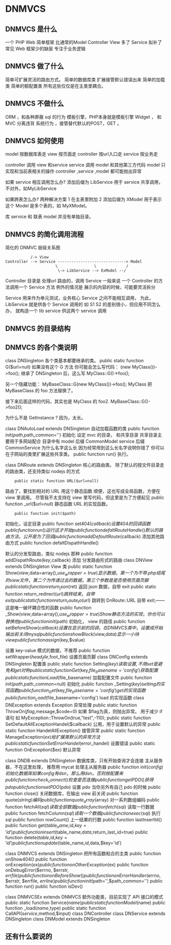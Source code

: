 # DNMVCS
## DNMVCS 是什么
一个 PHP Web 简单框架 比通常的Model Controller View 多了 Service
拟补了 常见 Web 框架少的缺层 
专注于业务逻辑

## DNMVCS 做了什么
简单可扩展灵活的路由方式。
简单的数据库类
扩展接管默认错误出来
简单的加载类
简单的额配置类
所有这些仅仅是在主类里耦合。

## DNMVCS 不做什么
ORM ，和各种屏蔽 sql 的行为
模板引擎，PHP本身就是模板引擎
Widget ， 和 MVC 分离违背
系统行为 ，接管替代默认的POST，GET 。


## DNMVCS 如何使用
model 按数据库表走
view 按页面走
controller 按url入口走
service 按业务走

controller 调用 view 和service
service 调用 model 和其他第三方代码
model 只实现和当前表相关的操作
controller ,service ,model 都可能抛出异常

如果 service 相互调用怎么办?
添加后缀为 LibService 用于 service 共享调用，不对外，如MyLibService

如果跨表怎么办?
两种解决方案
1 在主表里附加
2 添加后缀为 XModel 用于表示这个 Model 是多个表的，如 MyXModel。

库 service  和 联表 model 并没有单独目录。
## DNMVCS 的简化调用流程
简化的 DNMVC 层级关系图
```
		   /-> View
Controller --> Service ------------------------------> Model   
					  \                \             /
					   \-> LibService --> ExModel --/
```
Controller 目录是 处理url 路由的，调用 Service
一般来说 一个 Controller 的方法调用一个 Service 方法
例外的情况是 展示的内容的时候，可能要灵活拆分

Service 用来作为单元测试，业务核心
Service 之间不能相互调用， 为此，LibService 就是供各个 Service 调用的
如 S1 S2 的差别很小，但应用不同怎么办， 就构造一个 lib service 供这两个 service 调用


## DNMVCS 的目录结构

## DNMVCS 的各个类说明
class DNSingleton
各个类基本都要继承的类。
        public static function G($url=null)
如果没有这个 G 方法 你可能会怎么写代码：
(new MyClass())->foo();
继承了 DNSingleton 后，这么写
MyClass::G()->foo();

另一个隐藏功能：
MyBaseClass::G(new MyClass())->foo();
MyClass 把 MyBaseClass 的 foo 方法替换了。

接下来后面这样的代码，其实也是 MyClass 的 foo2.
MyBaseClass::G()->foo2();

为什么不是 GetInstance ? 因为，太长。


class DNAutoLoad extends DNSingleton
自动加载函数的类
        public function init($path,$path_common='')
初始化
设定 mvc 的目录， 和共享目录
共享目录主要用于多网站配合
目录中有
model
后缀 CommonModel
service
后缀 CommonService
为什么名字这么长
因为经常用到这么长名字说明你错了
你可以在子网站的类里扩展这些共享类。
        public function run()
执行。

class DNRoute extends DNSingleton
核心的路由类。
除了默认的按文件目录走的路由类，还支持类似 nodejs 的方式

        public static function URL($url=null)
路由了，要找到相对的 URL 用这个静态函数
顺便，这也写成全局函数，方便在 view 里调用。
尽管我不太支持在 view 里写代码，但这里是为了方便起见
        public function _url($url=null)
静态函数 URL 的实现函数。

        public function init($path)
初始化，设定目录
        public function set404($callback)
设置 404 的回调函数
        public function run()
运行
这才开始
        public function defaltRouteHandle()
默认的路由方法，公开是为了回调
        public function addDefaultRoute($callback)
添加其他路由方式
        public function defaltDispathHandle()
		
默认的分发型路由，类似 nodejs 那种
        public function addDispathRoute($key,$callback)
添加 分发路由形式的路由
class DNView extends DNSingleton
View 类
        public static function Show($view,$data=array(),$use_wrapper=true)
显示数据，第一个为不带 .php 结尾的 view 文件，第二个为传递过去的数据，第三个参数是是否使用页眉页脚
        public static function return_json($ret)
返回 json 数据，自带 exit
        public static function return_redirect($url)
跳转结束，自带 exit
        public static function return_route_to($url)
跳转到 DnRoute::URL 自带 exit;——这是唯一破坏耦合性的函数
        public function _Show($view,$data=array(),$use_wrapper=true)
Show 静态方法的实现，你也可以替换他
        public function init($path)
初始化， view 的路径
        public function setBeforeShow($callback)
设置在显示前的回调，在 DNMVCS 类中，设置成开始输出前关闭 mysql
        public function showBlock($view,$data)
显示一小块 view
        public function assign($key,$value)
		
设置 key-value 模式的数据，不推荐
		public function setWrapper($head_file,$foot_file)
设置页眉页脚
class DNConfig extends DNSingleton
配置类
        public static function Setting($key)
读取 设置, 不用 set 是避免和 get 对称
        public static function Get($key,$file_basename='config')
获取配置
        public static function Load($file_basename)
加载配置文件
        public function init($path,$path_common=null)
初始化
        public function _Setting($key)
setting 的实现函数
        public function _Get($key,$file_basename='config')
get 的实现函数
        public function _Load($file_basename='config')
load  的实现函数
class DNException extends Exception
异常处理
        public static function ThrowOn($flag,$message,$code=0)
如果 $flag为真，则抛出异常。 用于减少 if 语句
如 MyException::ThrowOn(true,"test",-110); 
        public static function SetDefaultAllExceptionHandel($callback)
公用，用于设置默认的异常
        public static function HandelAllException()
接管异常
        public static function ManageException($ex)
给扩展类默认的异常方法
        public static function SetErrorHandel($error_handel)
设置错误 
        public static function OnException($ex)
默认异常



class DNDB extends DNSingleton
数据库类，只有开始查询才会连接
主从服务器，不在这里处理， 推荐用 mycat 处理主从服务器
        public function init($config)
初始化数据库
如果 config 有 dsn ，那么用 dsn ，否则按配置来
        public function check_connect()
检查是否连接
        public function getPDO()
获得 pdo
        public function setPDO($pdo)
设置 pdo 当你另外有自己 pdo 的时候
        public function close()
关闭数据库，在输出 view 前关闭
        public function quote($string)
编码
        public function quote_array($array)
对一系列数组编码
        public function fetchAll($sql)
读取全部数据
        public function fetch($sql)
读取一行数据
        public function fetchColumn($sql)
读取一个数据
        public function exec($sql)
执行sql
        public function rowCount()
上一结果的行数
        public function lastInsertId()
        public function get($table_name,$id,$key='id')
        public function insert($table_name,$data,$return_last_id=true)
        public function delete($table,$id,$key='id')
        public function update($table_name,$id,$data,$key='id')

class DNMVCS extends DNSingleton
把所有函数粘合的主类
        public function onShow404()
        public function onException($ex)
        public function onOtherException($ex)
        public function onDebugError($errno, $errstr, $errfile)
        public function onBeforeShow()
        public function onErrorHandler($errno, $errstr, $errfile, $errline)
        public function init($path='',$path_common='')
        public function run()
        public function isDev()

class DNMVCSEx extends DNMVCS
额外功能类，目前实现了 API 接口的模式
        public static function Service($name)
        public static function Model($name)
        public function _load($name,$type)
        public static function CallAPI($service,$method,$input)
class DNController
class DNService extends DNSingleton
class DNModel extends DNSingleton






## 还有什么要说的
